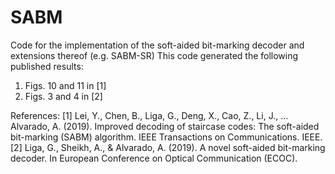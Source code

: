 # SABM
Code for the implementation of the soft-aided bit-marking decoder and extensions thereof (e.g. SABM-SR)
This code generated the following published results:

1. Figs. 10 and 11 in [1]
2. Figs. 3 and 4 in [2]

References:
[1] Lei, Y., Chen, B., Liga, G., Deng, X., Cao, Z., Li, J., … Alvarado, A. (2019). Improved decoding of staircase codes: The soft-aided bit-marking (SABM) algorithm. IEEE Transactions on Communications. IEEE. 
[2] Liga, G., Sheikh, A., & Alvarado, A. (2019). A novel soft-aided bit-marking decoder. In European Conference on Optical Communication (ECOC). 
